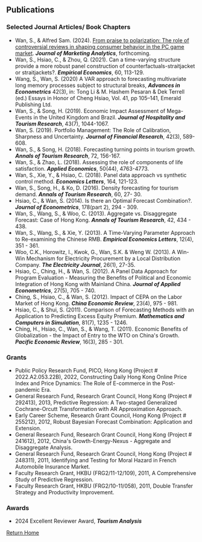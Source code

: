 ## Publications

### Selected Journal Articles/ Book Chapters

* Wan, S., & Alfred Sam. (2024). [From praise to polarization: The role of controversial reviews in shaping consumer behavior in the PC game market](https://link.springer.com/article/10.1057/s41270-024-00359-2). ***Journal of Marketing Analytics***, forthcoming.
* Wan, S., Hsiao, C., & Zhou, Q. (2021). Can a time-varying structure provide a more robust panel construction of counterfactuals-straitjacket or straitjackets?. ***Empirical Economics***, 60, 113-129.
* Wang, S., Wan, S. (2020) A VAR approach to forecasting multivariate long memory processes subject to structural breaks, ***Advances in Econometrics*** 42(3), in: Tong Li & M. Hashem Pesaran & Dek Terrell (ed.) Essays in Honor of Cheng Hsiao, Vol. 41, pp 105–141, Emerald Publishing Ltd.
* Wan, S., & Song, H. (2019). Economic Impact Assessment of Mega-Events in the United Kingdom and Brazil. ***Journal of Hospitality and Tourism Research***, 43(7), 1044-1067.
* Wan, S. (2019). Portfolio Management: The Role of Calibration, Sharpness and Uncertainty. ***Journal of Financial Research***, 42(3), 589-608.
* Wan, S., & Song, H. (2018). Forecasting turning points in tourism growth. ***Annals of Tourism Research***, 72, 156-167.
* Wan, S., & Zhao, L. (2018). Assessing the role of components of life satisfaction. ***Applied Economics***, 50(44), 4763-4773.
* Wan, S., Xie, Y., & Hsiao, C. (2018). Panel data approach vs synthetic control method. ***Economics Letters***, 164, 121-123.
* Wan, S., Song, H., & Ko, D. (2016). Density forecasting for tourism demand. ***Annals of Tourism Research***, 60, 27- 30.
* Hsiao, C., & Wan, S. (2014). Is there an Optimal Forecast Combination?. ***Journal of Econometrics***, 178(part 2), 294 - 309.
* Wan, S., Wang, S., & Woo, C. (2013). Aggregate vs. Disaggregate Forecast: Case of Hong Kong. ***Annals of Tourism Research***, 42, 434 - 438.
* Wan, S., Wang, S., & Xie, Y. (2013). A Time-Varying Parameter Approach to Re-examining the Chinese RMB. ***Empirical Economics Letters***, 12(4), 351 - 361.
* Woo, C.K., Horowitz, I., Kwok, G., Wan, S.K. & Weng W. (2013). A Win-Win Mechanism for Electricity Procurement by a Local Distribution Company. ***The Electricity Journal***, 26(1), 27-35. 
* Hsiao, C., Ching, H., & Wan, S. (2012). A Panel Data Approach for Program Evaluation - Measuring the Benefits of Political and Economic Integration of Hong Kong with Mainland China. ***Journal of Applied Econometrics***, 27(5), 705 - 740.
* Ching, S., Hsiao, C., & Wan, S. (2012). Impact of CEPA on the Labor Market of Hong Kong. ***China Economic Review***, 23(4), 975 - 981.
* Hsiao, C., & Shui, S. (2011). Comparison of Forecasting Methods with an Application to Predicting Excess Equity Premium. ***Mathematics and Computers in Simulation***, 81(7), 1235 - 1246.
* Ching, H., Hsiao, C., Wan, S., & Wang, T. (2011). Economic Benefits of Globalization - the Impact of Entry to the WTO on China's Growth. ***Pacific Economic Review***, 16(3), 285 - 301.

### Grants
* Public Policy Research Fund, PICO, Hong Kong (Project # 2022.A2.053.22B), 2022, Constructing Daily Hong Kong Online Price Index and Price Dynamics: The Role of E-commerce in the Post-pandemic Era. 
* General Research Fund, Research Grant Council, Hong Kong (Project # 292413), 2013, Predictive Regression: A Two-staged Generalized Cochrane-Orcutt Transformation with AR Approximation Approach.
* Early Career Scheme, Research Grant Council, Hong Kong (Project # 255212), 2012, Robust Bayesian Forecast Combination: Application and Extension.
* General Research Fund, Research Grant Council, Hong Kong (Project # 241612), 2012, China's Growth-Energy-Nexus - Aggregate and Disaggregate Analysis.
* General Research Fund, Research Grant Council, Hong Kong (Project # 248311), 2011, Identifying and Testing for Moral Hazard in French Automobile Insurance Market.
* Faculty Research Grant, HKBU (FRG2/11-12/109), 2011, A Comprehensive Study of Predictive Regression.
* Faculty Research Grant, HKBU (FRG2/10-11/058), 2011, Double Transfer Strategy and Productivity Improvement.

### Awards
* 2024 Excellent Reviewer Award, ***Tourism Analysis***
  
[Return Home](index.md)
